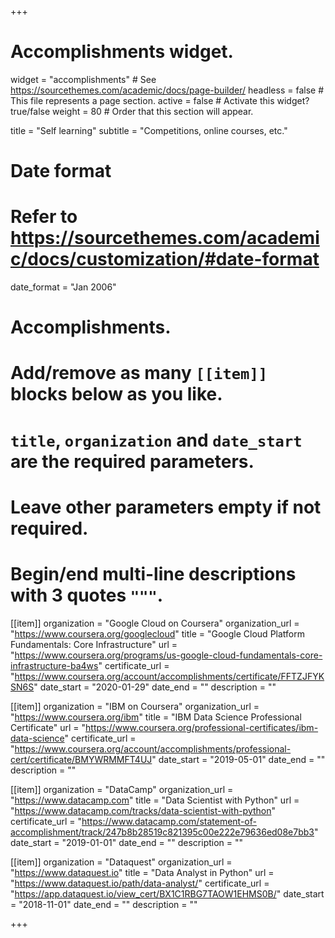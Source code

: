 +++
# Accomplishments widget.
widget = "accomplishments"  # See https://sourcethemes.com/academic/docs/page-builder/
headless = false  # This file represents a page section.
active = false  # Activate this widget? true/false
weight = 80  # Order that this section will appear.

title = "Self learning"
subtitle = "Competitions, online courses, etc."

# Date format
#   Refer to https://sourcethemes.com/academic/docs/customization/#date-format
date_format = "Jan 2006"

# Accomplishments.
#   Add/remove as many `[[item]]` blocks below as you like.
#   `title`, `organization` and `date_start` are the required parameters.
#   Leave other parameters empty if not required.
#   Begin/end multi-line descriptions with 3 quotes `"""`.

[[item]]
  organization = "Google Cloud on Coursera"
  organization_url = "https://www.coursera.org/googlecloud"
  title = "Google Cloud Platform Fundamentals: Core Infrastructure"
  url = "https://www.coursera.org/programs/us-google-cloud-fundamentals-core-infrastructure-ba4ws"
  certificate_url = "https://www.coursera.org/account/accomplishments/certificate/FFTZJFYKSN6S"
  date_start = "2020-01-29"
  date_end = ""
  description = ""

[[item]]
  organization = "IBM on Coursera"
  organization_url = "https://www.coursera.org/ibm"
  title = "IBM Data Science Professional Certificate"
  url = "https://www.coursera.org/professional-certificates/ibm-data-science"
  certificate_url = "https://www.coursera.org/account/accomplishments/professional-cert/certificate/BMYWRMMFT4UJ"
  date_start = "2019-05-01"
  date_end = ""
  description = ""

[[item]]
  organization = "DataCamp"
  organization_url = "https://www.datacamp.com"
  title = "Data Scientist with Python"
  url = "https://www.datacamp.com/tracks/data-scientist-with-python"
  certificate_url = "https://www.datacamp.com/statement-of-accomplishment/track/247b8b28519c821395c00e222e79636ed08e7bb3"
  date_start = "2019-01-01"
  date_end = ""
  description = ""
  
[[item]]
  organization = "Dataquest"
  organization_url = "https://www.dataquest.io"
  title = "Data Analyst in Python"
  url = "https://www.dataquest.io/path/data-analyst/"
  certificate_url = "https://app.dataquest.io/view_cert/BX1C1RBG7TAOW1EHMS0B/"
  date_start = "2018-11-01"
  date_end = ""
  description = ""

+++
